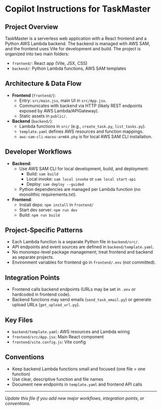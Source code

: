 # Copilot Instructions for TaskMaster

## Project Overview
TaskMaster is a serverless web application with a React frontend and a Python AWS Lambda backend. The backend is managed with AWS SAM, and the frontend uses Vite for development and build. The project is organized into two main folders:

- `frontend/`: React app (Vite, JSX, CSS)
- `backend/`: Python Lambda functions, AWS SAM templates

## Architecture & Data Flow
- **Frontend** (`frontend/`):
  - Entry: `src/main.jsx`, main UI in `src/App.jsx`.
  - Communicates with backend via HTTP (likely REST endpoints exposed by AWS Lambda/APIGateway).
  - Static assets in `public/`.
- **Backend** (`backend/`):
  - Lambda functions in `src/` (e.g., `create_task.py`, `list_tasks.py`).
  - `template.yaml` defines AWS resources and function mappings.
  - `aws-sam-cli-macos-arm64.pkg` is for local AWS SAM CLI installation.

## Developer Workflows
- **Backend**:
  - Use AWS SAM CLI for local development, build, and deployment:
    - Build: `sam build`
    - Local invoke: `sam local invoke` or `sam local start-api`
    - Deploy: `sam deploy --guided`
  - Python dependencies are managed per Lambda function (no monolithic requirements.txt).
- **Frontend**:
  - Install deps: `npm install` in `frontend/`
  - Start dev server: `npm run dev`
  - Build: `npm run build`

## Project-Specific Patterns
- Each Lambda function is a separate Python file in `backend/src/`.
- API endpoints and event sources are defined in `backend/template.yaml`.
- No monorepo-level package management; treat frontend and backend as separate projects.
- Environment variables for frontend go in `frontend/.env` (not committed).

## Integration Points
- Frontend calls backend endpoints (URLs may be set in `.env` or hardcoded in frontend code).
- Backend functions may send emails (`send_task_email.py`) or generate upload URLs (`get_upload_url.py`).

## Key Files
- `backend/template.yaml`: AWS resources and Lambda wiring
- `frontend/src/App.jsx`: Main React component
- `frontend/vite.config.js`: Vite config

## Conventions
- Keep backend Lambda functions small and focused (one file = one function)
- Use clear, descriptive function and file names
- Document new endpoints in `template.yaml` and frontend API calls

---

*Update this file if you add new major workflows, integration points, or conventions.*
